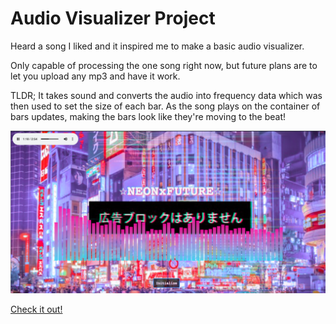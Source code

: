 # Audio Visualizer Project
Heard a song I liked and it inspired me to make a basic audio visualizer.

Only capable of processing the one song right now, but future plans are to let you upload any mp3 and have it work.

TLDR; It takes sound and converts the audio into frequency data which was then used to set the size of each bar. As the song plays on the container of bars updates, making the bars look like they're moving to the beat!

![Screenshot](/images/nfav.webp)

[Check it out!](https://audio-visualizer-project-jg.web.app)
